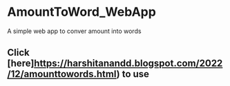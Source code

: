 # AmountToWord_WebApp
A simple web app to conver amount into words 
## Click [here]https://harshitanandd.blogspot.com/2022/12/amounttowords.html) to use
